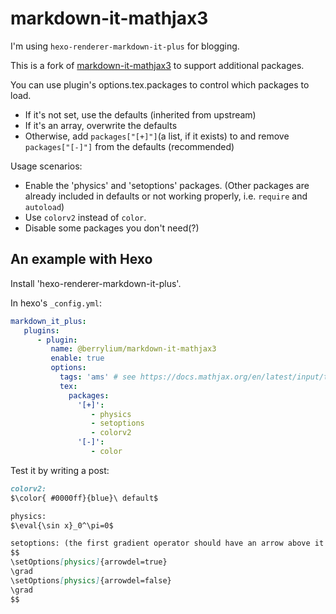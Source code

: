 # markdown-it-mathjax3

I'm using `hexo-renderer-markdown-it-plus` for blogging.

This is a fork of [markdown-it-mathjax3](https://github.com/tani/markdown-it-mathjax3) to support additional packages.

You can use plugin's options.tex.packages to control which packages to load.
- If it's not set, use the defaults (inherited from upstream)
- If it's an array, overwrite the defaults
- Otherwise, add `packages["[+]"]`(a list, if it exists) to and remove `packages["[-]"]` from the defaults (recommended)

Usage scenarios:
- Enable the 'physics' and 'setoptions' packages. (Other packages are already included in defaults or not working properly, i.e. `require` and `autoload`)
- Use `colorv2` instead of `color`.
- Disable some packages you don't need(?)

## An example with Hexo

Install 'hexo-renderer-markdown-it-plus'.

In hexo's `_config.yml`:
```yaml
markdown_it_plus:
   plugins:
      - plugin:
         name: @berrylium/markdown-it-mathjax3
         enable: true
         options:
           tags: 'ams' # see https://docs.mathjax.org/en/latest/input/tex/eqnumbers.html for more info.
           tex:
             packages:
               '[+]':
                  - physics
                  - setoptions
                  - colorv2
               '[-]':
                  - color
```

Test it by writing a post:
```md
colorv2:
$\color{ #0000ff}{blue}\ default$

physics:
$\eval{\sin x}_0^\pi=0$

setoptions: (the first gradient operator should have an arrow above it while the second one doesn't) 
$$
\setOptions[physics]{arrowdel=true}
\grad
\setOptions[physics]{arrowdel=false}
\grad
$$
```
